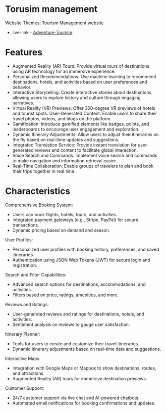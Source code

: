 # Torusim management
Website Themes: Tourism Management website
-  live-link - <a href="https://assignment-10-4f92e.web.app/" target="blank">Adventure-Tourism</a> </p>


# Features
- Augmented Reality (AR) Tours: Provide virtual tours of destinations using AR technology for an immersive experience.
- Personalized Recommendations: Use machine learning to recommend destinations, hotels, and activities based on user preferences and behavior.
- Interactive Storytelling: Create interactive stories about destinations, allowing users to explore history and culture through engaging narratives.
- Virtual Reality (VR) Previews: Offer 360-degree VR previews of hotels and tourist spots.
User-Generated Content: Enable users to share their travel photos, videos, and blogs on the platform.
- Gamification: Introduce gamified elements like badges, points, and leaderboards to encourage user engagement and exploration.
- Dynamic Itinerary Adjustments: Allow users to adjust their itineraries on the fly based on real-time updates and suggestions.
- Integrated Translation Service: Provide instant translation for user-generated reviews and content to facilitate global interaction.
- Voice Search and Commands: Implement voice search and commands to make navigation and information retrieval easier.
- Real-Time Collaboration: Enable groups of travelers to plan and book their trips together in real time.


# Characteristics

Comprehensive Booking System:

-  Users can book flights, hotels, tours, and activities.
-  Integrated payment gateways (e.g., Stripe, PayPal) for secure transactions.
-  Dynamic pricing based on demand and season.

User Profiles:

-  Personalized user profiles with booking history, preferences, and saved itineraries.
-  Authentication using JSON Web Tokens (JWT) for secure login and registration.

Search and Filter Capabilities:

-  Advanced search options for destinations, accommodations, and activities.
-  Filters based on price, ratings, amenities, and more.

Reviews and Ratings:

-  User-generated reviews and ratings for destinations, hotels, and activities.
-  Sentiment analysis on reviews to gauge user satisfaction.

Itinerary Planner:

-  Tools for users to create and customize their travel itineraries.
-  Dynamic itinerary adjustments based on real-time data and suggestions.

Interactive Maps:

-  Integration with Google Maps or Mapbox to show destinations, routes, and attractions.
-  Augmented Reality (AR) tours for immersive destination previews.

Customer Support:

-  24/7 customer support via live chat and AI-powered chatbots.
-  Automated email notifications for booking confirmations and updates.

<!-- # Features

- authentication base web site
- login with github and google
- private route and protected route
- mongoDb database 
- No fake data contain -->

<!-- # characteristics
- you cant enter private route without login
- strong password so give security
- includes Crud operation 
- details every tourist card
- show spacefic country spot data -->

<!-- # package to need
   - "firebase": "^10.11.0",
   - "react": "^18.2.0",
   - "react-awesome-reveal": "^4.2.8",
   - "react-dom": "^18.2.0",
   - "react-hot-toast": "^2.4.1",
   - "react-icons": "^5.1.0",
   - "react-router": "^6.23.0",
   - "react-router-dom": "^6.23.0",
   - "react-simple-typewriter": "^5.0.1",
   - "react-toast": "^1.0.3",
   - "react-toastify": "^10.0.5",
   - "react-tooltip": "^5.26.3",
   - "sweetalert": "^2.1.2",
   - "sweetalert2": "^11.10.8",
   - "swiper": "^11.1.1" -->
